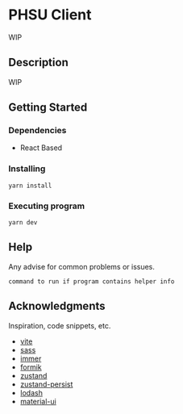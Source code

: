 # PHSU Client

WIP

## Description

WIP

## Getting Started

### Dependencies

- React Based

### Installing

```
yarn install
```

### Executing program

```
yarn dev
```

## Help

Any advise for common problems or issues.

```
command to run if program contains helper info
```

## Acknowledgments

Inspiration, code snippets, etc.

- [vite](https://es.vitejs.dev/guide/why.html)
- [sass](https://sass-lang.com/guide/)
- [immer](https://immerjs.github.io/immer/)
- [formik](https://formik.org/docs/guides/validation)
- [zustand](https://github.com/pmndrs/zustand)
- [zustand-persist](https://docs.pmnd.rs/zustand/integrations/persisting-store-data)
- [lodash](https://lodash.com)
- [material-ui](https://mui.com/material-ui/getting-started/installation/)
